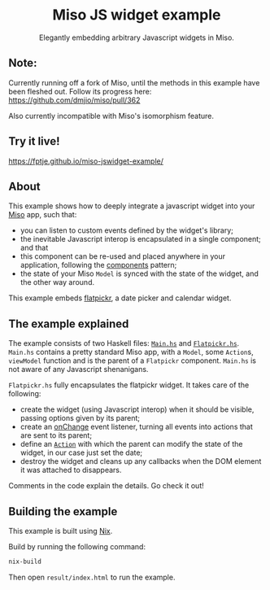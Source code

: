 <h1 align="center">Miso JS widget example</h1>
<p align="center">
  Elegantly embedding arbitrary Javascript widgets in Miso.
</p>

## Note:
Currently running off a fork of Miso, until the methods in this example have been fleshed out. Follow its progress here:
https://github.com/dmjio/miso/pull/362

Also currently incompatible with Miso's isomorphism feature.

## Try it live!
https://fptje.github.io/miso-jswidget-example/

## About

This example shows how to deeply integrate a javascript widget into your [Miso](https://haskell-miso.org/) app, such that:

- you can listen to custom events defined by the widget's library;
- the inevitable Javascript interop is encapsulated in a single component; and that
- this component can be re-used and placed anywhere in your application, following the [components](https://github.com/FPtje/miso-component-example) pattern;
- the state of your Miso `Model` is synced with the state of the widget, and the other way around.

This example embeds [flatpickr](https://flatpickr.js.org/), a date picker and calendar widget. 

## The example explained
The example consists of two Haskell files: [`Main.hs`](src/Main.hs) and [`Flatpickr.hs`](src/Flatpickr.hs). `Main.hs` contains a pretty standard Miso app, with a `Model`, some `Action`s, `viewModel` function and is the parent of a `Flatpickr` component. `Main.hs` is not aware of any Javascript shenanigans.

`Flatpickr.hs` fully encapsulates the flatpickr widget. It takes care of the following:

- create the widget (using Javascript interop) when it should be visible, passing options given by its parent;
- create an [onChange](https://flatpickr.js.org/events/#onchange) event listener, turning all events into actions that are sent to its parent;
- define an [`Action`](https://github.com/FPtje/miso-jswidget-example/blob/master/src/Flatpickr.hs#L73-L75) with which the parent can modify the state of the widget, in our case just set the date;
- destroy the widget and cleans up any callbacks when the DOM element it was attached to disappears.

Comments in the code explain the details. Go check it out!

## Building the example
This example is built using [Nix](https://nixos.org/nix/).

Build by running the following command:
```bash
nix-build
```
Then open `result/index.html` to run the example.
